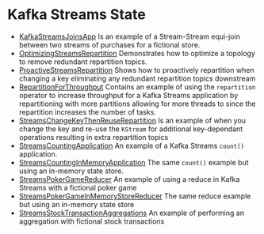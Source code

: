 # Kafka Streams State

* [KafkaStreamsJoinsApp](KafkaStreamsJoinsApp.java) Is an example of a Stream-Stream equi-join between two streams of purchases for a fictional store.
* [OptimizingStreamsRepartition](OptimizingStreamsRepartition.java) Demonstrates how to optimize a topology to remove redundant repartition topics.
* [ProactiveStreamsRepartition](ProactiveStreamsRepartition.java) Shows how to proactively repartition when changing a key eliminating any redundant repartition topics downstream
* [RepartitionForThroughput](RepartitionForThroughput.java) Contains an example of using the `repartition` operator to increase throughput for a Kafka Streams application by repartitioning with more partitions allowing for more threads to since the repartition increases the number of tasks.
* [StreamsChangeKeyThenReuseRepartition](StreamsChangeKeyThenReuseRepartition.java)  Is an example of when you change the key and re-use the `KStream` for additional key-dependant operations resulting in extra repartition topics
* [StreamsCountingApplication](StreamsCountingApplication.java) An example of a Kafka Streams `count()` application.
* [StreamsCountingInMemoryApplication](StreamsCountingInMemoryApplication.java) The same `count()` example but using an in-memory state store.
* [StreamsPokerGameReducer](StreamsPokerGameReducer.java) An example of using a reduce in Kafka Streams with a fictional poker game
* [StreamsPokerGameInMemoryStoreReducer](StreamsPokerGameInMemoryStoreReducer.java) The same reduce example but using an in-memory state store
* [StreamsStockTransactionAggregations](StreamsStockTransactionAggregations.java) An example of performing an aggregation with fictional stock transactions


